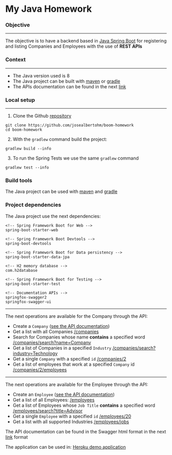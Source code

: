 # My Java Homework

### Objective
---
The objective is to have a backend based in [Java Spring Boot](https://spring.io/projects/spring-boot) for registering and listing Companies and Employees with the use of **REST APIs**

### Context
---
- The Java version used is 8
- The Java project can be built with [maven](https://maven.apache.org/what-is-maven.html) or [gradle](https://gradle.org/)
- The APIs documentation can be found in the next [link](https://arcane-atoll-95791.herokuapp.com/swagger-ui.html)

### Local setup
---
1. Clone the Github [repository](https://github.com/josealbertohm/boom-homework)
```
git clone https://github.com/josealbertohm/boom-homework
cd boom-homework
```

2. With the `gradlew` command build the project:
```
gradlew build --info
```
3. To run the Spring Tests we use the same `gradlew` command
```
gradlew test --info
```


### Build tools
The Java project can be used with [maven](https://maven.apache.org/what-is-maven.html) and [gradle](https://gradle.org/)

### Project dependencies
The Java project use the next dependencies:


```
<!-- Spring Framework Boot for Web -->
spring-boot-starter-web

<!-- Spring Framework Boot Devtools -->
spring-boot-devtools

<!-- Spring Framework Boot for Data persistency -->
spring-boot-starter-data-jpa

<!-- H2 memory database -->
com.h2database

<!-- Spring Framework Boot for Testing -->
spring-boot-starter-test

<!-- Documentation APIs -->
springfox-swagger2
springfox-swagger-ui
```

---
The next operations are available for the Company through the API:

 - Create a `Company` ([see the API documentation](https://arcane-atoll-95791.herokuapp.com/swagger-ui.html#/company-resource/createCompanyUsingPOST))
 - Get a list with all Companies [/companies](https://arcane-atoll-95791.herokuapp.com/companies)
 - Search for Companies whose name **contains** a specified word [/companies/search?name=Company](https://arcane-atoll-95791.herokuapp.com/companies/search?name=Company)
 - Get a list of Companies in a specified `Industry` [/companies/search?industry=Technology](https://arcane-atoll-95791.herokuapp.com/companies/search?industry=Technology)
 - Get a single `Company` with a specified `id` [/companies/2](https://arcane-atoll-95791.herokuapp.com/companies/2)
 - Get a list of employees that work at a specified `Company` id [/companies/2/employees](https://arcane-atoll-95791.herokuapp.com/companies/2/employees)
---
The next operations are available for the Employee through the API:

 - Create an `Employee` ([see the API documentation](https://arcane-atoll-95791.herokuapp.com/swagger-ui.html#/employee-resource/createEmployeeUsingPOST))
 - Get a list of all Employees: [/employees](https://arcane-atoll-95791.herokuapp.com/employees)
 - Get a list of Employees whose `Job Title` **contains** a specified word [/employees/search?title=Advisor](https://arcane-atoll-95791.herokuapp.com/employees/search?title=Advisor)
 - Get a single `Employee` with a specified `id` [/employees/20](https://arcane-atoll-95791.herokuapp.com/employees/20)
 - Get a list with all supported Industries  [/employees/jobs](https://arcane-atoll-95791.herokuapp.com/employees/jobs)

The API documentation can be found in the Swagger html format in the next [link](https://arcane-atoll-95791.herokuapp.com/swagger-ui.html) format

The application can be used in: [Heroku demo application](https://arcane-atoll-95791.herokuapp.com/companies)

